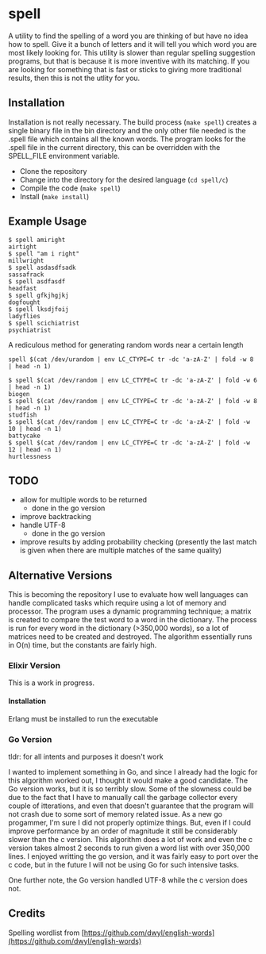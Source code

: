 # spell

A utility to find the spelling of a word you are thinking of but have no idea how to spell. Give it a bunch of letters and it will tell you which word you are most likely looking for. This utility is slower than regular spelling suggestion programs, but that is because it is more inventive with its matching. If you are looking for something that is fast or sticks to giving more traditional results, then this is not the utlity for you.

## Installation

Installation is not really necessary. The build process (`make spell`) creates a single binary file in the bin directory and the only other file needed is the .spell file which contains all the known words. The program looks for the .spell file in the current directory, this can be overridden with the SPELL_FILE environment variable.

- Clone the repository
- Change into the directory for the desired language (`cd spell/c`)
- Compile the code (`make spell`)
- Install (`make install`)

## Example Usage

```
$ spell amiright
airtight
$ spell "am i right"
millwright
$ spell asdasdfsadk
sassafrack
$ spell asdfasdf
headfast
$ spell gfkjhgjkj
dogfought
$ spell lksdjfoij
ladyflies
$ spell scichiatrist
psychiatrist
```

A rediculous method for generating random words near a certain length

```
spell $(cat /dev/urandom | env LC_CTYPE=C tr -dc 'a-zA-Z' | fold -w 8 | head -n 1)
```

```
$ spell $(cat /dev/random | env LC_CTYPE=C tr -dc 'a-zA-Z' | fold -w 6 | head -n 1)
biogen
$ spell $(cat /dev/random | env LC_CTYPE=C tr -dc 'a-zA-Z' | fold -w 8 | head -n 1)
studfish
$ spell $(cat /dev/random | env LC_CTYPE=C tr -dc 'a-zA-Z' | fold -w 10 | head -n 1)
battycake
$ spell $(cat /dev/random | env LC_CTYPE=C tr -dc 'a-zA-Z' | fold -w 12 | head -n 1)
hurtlessness
```

## TODO

- allow for multiple words to be returned
	- done in the go version
- improve backtracking
- handle UTF-8
	- done in the go version
- improve results by adding probability checking (presently the last match is given when there are multiple matches of the same quality)

## Alternative Versions

This is becoming the repository I use to evaluate how well languages can handle complicated tasks which require using a lot of memory and processor. The program uses a dynamic programming technique; a matrix is created to compare the test word to a word in the dictionary. The process is run for every word in the dictionary (>350,000 words), so a lot of matrices need to be created and destroyed. The algorithm essentially runs in O(n) time, but the constants are fairly high.

### Elixir Version

This is a work in progress.

#### Installation

Erlang must be installed to run the executable

### Go Version

tldr: for all intents and purposes it doesn't work

I wanted to implement something in Go, and since I already had the logic for this algorithm worked out, I thought it would make a good candidate. The Go version works, but it is so terribly slow. Some of the slowness could be due to the fact that I have to manually call the garbage collector every couple of itterations, and even that doesn't guarantee that the program will not crash due to some sort of memory related issue. As a new go progammer, I'm sure I did not properly optimize things. But, even if I could improve performance by an order of magnitude it still be considerably slower than the c version. This algorithm does a lot of work and even the c version takes almost 2 seconds to run given a word list with over 350,000 lines. I enjoyed writting the go version, and it was fairly easy to port over the c code, but in the future I will not be using Go for such intensive tasks.

One further note, the Go version handled UTF-8 while the c version does not.

## Credits

Spelling wordlist from [https://github.com/dwyl/english-words](https://github.com/dwyl/english-words)
